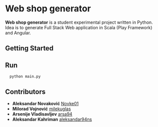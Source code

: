 # Web shop generator

**Web shop generator** is a student experimental project written in Python. Idea is to generate Full Stack Web application in Scala (Play Framework) and Angular.

## Getting Started

## Run
```
  python main.py
```
   
## Contributors

* **Aleksandar Novaković** [Novke01](https://github.com/Novke01)
* **Milorad Vojnović** [milekuglas](https://github.com/milekuglas)
* **Arsenije Vladisavljev** [arsa94](https://github.com/arsa94)
* **Aleksandar Kahriman** [aleksandar94ns](https://github.com/aleksandar94ns)